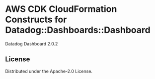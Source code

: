 # AWS CDK CloudFormation Constructs for Datadog::Dashboards::Dashboard

Datadog Dashboard 2.0.2
## License

Distributed under the Apache-2.0 License.